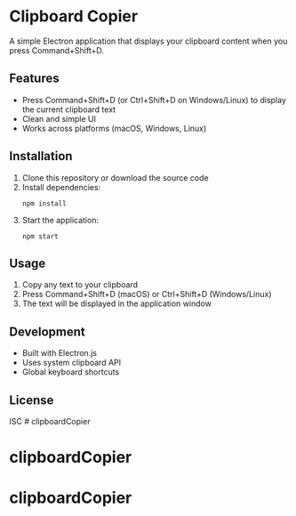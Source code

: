 # Clipboard Copier

A simple Electron application that displays your clipboard content when you press Command+Shift+D.

## Features

- Press Command+Shift+D (or Ctrl+Shift+D on Windows/Linux) to display the current clipboard text
- Clean and simple UI
- Works across platforms (macOS, Windows, Linux)

## Installation

1. Clone this repository or download the source code
2. Install dependencies:
   ```
   npm install
   ```
3. Start the application:
   ```
   npm start
   ```

## Usage

1. Copy any text to your clipboard
2. Press Command+Shift+D (macOS) or Ctrl+Shift+D (Windows/Linux)
3. The text will be displayed in the application window

## Development

- Built with Electron.js
- Uses system clipboard API
- Global keyboard shortcuts

## License

ISC # clipboardCopier
# clipboardCopier
# clipboardCopier
